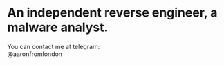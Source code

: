 # An independent reverse engineer, a malware analyst.

You can contact me at telegram:<br>
@aaronfromlondon
